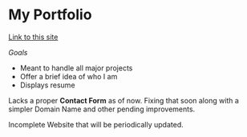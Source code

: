 # My Portfolio

[Link to this site](https://ec2-3-144-126-3.us-east-2.compute.amazonaws.com/portfolio/index.html "Link to this site")

*Goals*
<ul>
  <li> Meant to handle all major projects </li>
  <li> Offer a brief idea of who I am </li>
  <li> Displays resume </li> 
</ul>

Lacks a proper **Contact Form** as of now. Fixing that soon along with a simpler Domain Name and other pending improvements.

Incomplete Website that will be periodically updated.
